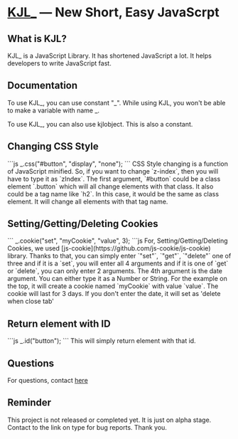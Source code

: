 [KJL_](https://iq-tree.github.io/KJL_) — New Short, Easy JavaScrpt
==================================================

What is KJL?
--------------------------------------
KJL_ is a JavaScript Library. It has shortened JavaScript a lot. It helps developers to write JavaScript fast.


Documentation
--------------------------------------
To use KJL_, you can use constant "_". While using KJL, you won't be able to make a variable with name _.

To use KJL_, you can also use kjlobject. This is also a constant.

<h2>Changing CSS Style</h2>
```js
_.css("#button", "display", "none");
```
CSS Style changing is a function of JavaScript minified.
So, if you want to change `z-index`, then you will have to type it as `zIndex`.
The first argument, `#button` could be a class element `.button` which will all change elements with that class. It also could be a tag name like `h2`. In this case, it would be the same as class element. It will change all elements with that tag name.

<h2>Setting/Getting/Deleting Cookies</h2>
```
_.cookie("set", "myCookie", "value", 3);
```js
For, Setting/Getting/Deleting Cookies, we used [js-cookie](https://github.com/js-cookie/js-cookie) library.
Thanks to that, you can simply enter `"set"`, `"get"`, `"delete"` one of three and if it is a `set`, you will enter all 4 arguments and if it is one of `get` or `delete`, you can only enter 2 arguments.
The 4th argument is the date argument. You can either type it as a Number or String.
For the example on the top, it will create a cookie named `myCookie` with value `value`. The cookie will last for 3 days.
If you don't enter the date, it will set as 'delete when close tab'

<h2>Return element with ID</h2>
```js
_.id("button");
```
This will simply return element with that id.



Questions
--------------------------------------
For questions, contact [here]("mailto:desbey7@naver.com")


Reminder
--------------------------------------
This project is not released or completed yet.
It is just on alpha stage.
Contact to the link on type for bug reports.
Thank you.